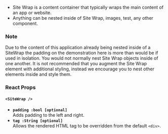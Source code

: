 * Site Wrap is a content container that typically wraps the main content of an app or website.
* Anything can be nested inside of Site Wrap, images, test, any other component.

### Note
Due to the content of this application already being nested inside of a SiteWrap the padding on the demonstration here
is more than would be if used in isolation.  You would not normally nest Site Wrap objects inside of one another.
It is not recommended that you augment the Site Wrap element with additional styling, instead we encourage you to nest
other elements inside and style them.

### React Props
#### `<SiteWrap />`
* **`padding :bool [optional]`**  
Adds padding to the left and right.
* **`tag :String [optional]`**  
Allows the rendered HTML tag to be overridden from the default `<div>`.
